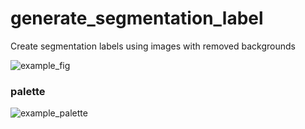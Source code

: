 # generate_segmentation_label
Create segmentation labels using images with removed backgrounds






![example_fig](https://user-images.githubusercontent.com/37736774/172372995-455f4b3c-4f32-49f9-95f9-5789c4b5b06f.PNG)



### palette
![example_palette](https://user-images.githubusercontent.com/37736774/172374404-194c79b2-b3c7-4887-8827-76b56ed54992.PNG)
